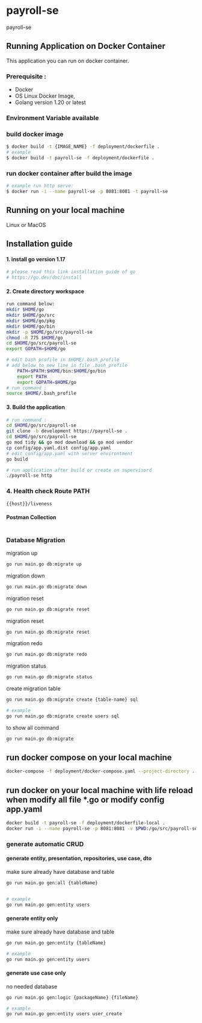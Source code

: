 # payroll-se
payroll-se



## Running Application on Docker Container

This application you can run on docker container.

### Prerequisite :
* Docker
* OS Linux Docker Image, 
* Golang version 1.20 or latest

### Environment Variable available


### build docker image
```bash
$ docker build -t {IMAGE_NAME} -f deployment/dockerfile .
# example
$ docker build -t payroll-se -f deployment/dockerfile .
```

### run docker container after build the image
```bash
# example run http serve:
$ docker run -i --name payroll-se -p 8081:8081 -t payroll-se

```


## Running on your local machine

Linux or MacOS

## Installation guide
#### 1. install go version 1.17
```bash
# please read this link installation guide of go
# https://go.dev/doc/install
```

#### 2. Create directory workspace    
```bash
run command below: 
mkdir $HOME/go
mkdir $HOME/go/src
mkdir $HOME/go/pkg
mkdir $HOME/go/bin
mkdir -p $HOME/go/src/payroll-se
chmod -R 775 $HOME/go
cd $HOME/go/src/payroll-se
export GOPATH=$HOME/go
```    
```bash
# edit bash profile in $HOME/.bash_profile        
# add below to new line in file .bash_profile         
    PATH=$PATH:$HOME/bin:$HOME/go/bin
    export PATH  
    export GOPATH=$HOME/go 
# run command :
source $HOME/.bash_profile
```

#### 3. Build the application    
```bash
# run command :
cd $HOME/go/src/payroll-se
git clone -b development https://payroll-se .
cd $HOME/go/src/payroll-se
go mod tidy && go mod download && go mod vendor
cp config/app.yaml.dist config/app.yaml
# edit config/app.yaml with server environtment
go build

# run application after build or create on supervisord 
./payroll-se http
```


### 4. Health check Route PATH
```bash
{{host}}/liveness
```


#### Postman Collection
```go
```

### Database Migration
migration up
```bash
go run main.go db:migrate up
```

migration down
```bash
go run main.go db:migrate down
```

migration reset
```bash
go run main.go db:migrate reset
```

migration reset
```bash
go run main.go db:migrate reset
```

migration redo
```bash
go run main.go db:migrate redo
```

migration status
```bash
go run main.go db:migrate status
```

create migration table
```bash
go run main.go db:migrate create {table-name} sql

# example
go run main.go db:migrate create users sql
```

to show all command
```bash
go run main.go db:migrate
```

## run docker compose on your local machine
```bash
docker-compose -f deployment/docker-compose.yaml --project-directory . up -d --build
```

## run docker on your local machine with life reload when modify all file *.go or modify config app.yaml
```bash
docker build -t payroll-se -f deployment/dockerfile-local .
docker run -i --name payroll-se -p 8081:8081 -v $PWD:/go/src/payroll-se/payroll-se payroll-se
```

### generate automatic CRUD
#### generate entity, presentation, repositories, use case, dto
make sure already have database and table
```bash
go run main.go gen:all {tableName}


# example
go run main.go gen:entity users
```

#### generate entity only
make sure already have database and table
```bash
go run main.go gen:entity {tableName}

# example
go run main.go gen:entity users
```

#### generate use case only
no needed database
```bash
go run main.go gen:logic {packageName} {fileName}

# example
go run main.go gen:entity users user_create
```